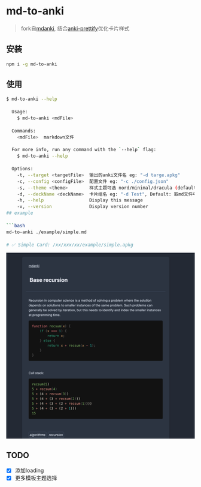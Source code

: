 # md-to-anki

> fork自[mdanki](https://github.com/ashlinchak/mdanki), 结合[anki-prettify](https://github.com/pranavdeshai/anki-prettify)优化卡片样式

## 安装

```bash
npm i -g md-to-anki
```

## 使用

```bash
$ md-to-anki --help

  Usage:
    $ md-to-anki <mdFile>

  Commands:
    <mdFile>  markdown文件

  For more info, run any command with the `--help` flag:
    $ md-to-anki --help

  Options:
    -t, --target <targetFile>  输出的anki文件名 eg: "-d targe.apkg"
    -c, --config <configFile>  配置文件 eg: "-c ./config.json"
    -s, --theme <theme>        样式主题可选 nord/minimal/dracula (default: nord)
    -d, --deckName <deckName>  卡片组名 eg: "-d Test", Default: 取md文件中的"# xx"
    -h, --help                 Display this message
    -v, --version              Display version number
## example

```bash
md-to-anki ./example/simple.md

# ✅ Simple Card: /xx/xxx/xx/example/simple.apkg
```

![example](./example/resources/example.png)

## TODO

- [x] 添加loading
- [x] 更多模板主题选择
